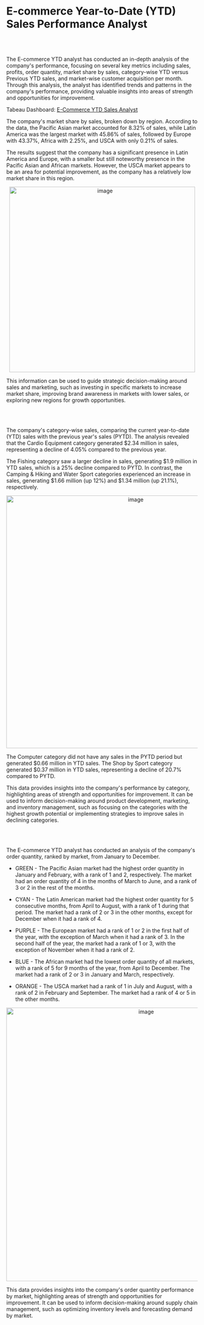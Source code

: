 # E-commerce Year-to-Date (YTD) Sales Performance Analyst
<br>
<br>

The E-commerce YTD analyst has conducted an in-depth analysis of the company's performance, focusing on several key metrics including sales, profits, order quantity, market share by sales, category-wise YTD versus Previous YTD sales, and market-wise customer acquisition per month. Through this analysis, the analyst has identified trends and patterns in the company's performance, providing valuable insights into areas of strength and opportunities for improvement.

Tabeau Dashboard: <a href="https://public.tableau.com/app/profile/lucian6345/viz/E-CommerceYear-to-DateSales/Dashboard1?publish=yes" target="_blank">E-Commerce YTD Sales Analyst</a>

The company's market share by sales, broken down by region. According to the data, the Pacific Asian market accounted for 8.32% of sales, while Latin America was the largest market with 45.86% of sales, followed by Europe with 43.37%, Africa with 2.25%, and USCA with only 0.21% of sales.

The results suggest that the company has a significant presence in Latin America and Europe, with a smaller but still noteworthy presence in the Pacific Asian and African markets. However, the USCA market appears to be an area for potential improvement, as the company has a relatively low market share in this region.

<p align="center">
  <img width="489" alt="image" src="https://user-images.githubusercontent.com/119731058/220452072-d9bfb2d0-cdec-4929-b11d-fff15fdb1bd3.png">
</p>


This information can be used to guide strategic decision-making around sales and marketing, such as investing in specific markets to increase market share, improving brand awareness in markets with lower sales, or exploring new regions for growth opportunities.

<br>
<br>

The company's category-wise sales, comparing the current year-to-date (YTD) sales with the previous year's sales (PYTD). The analysis revealed that the Cardio Equipment category generated $2.34 million in sales, representing a decline of 4.05% compared to the previous year.

The Fishing category saw a larger decline in sales, generating $1.9 million in YTD sales, which is a 25% decline compared to PYTD. In contrast, the Camping & Hiking and Water Sport categories experienced an increase in sales, generating $1.66 million (up 12%) and $1.34 million (up 21.1%), respectively.

<p align="center">
  <img width="666" alt="image" src="https://user-images.githubusercontent.com/119731058/220454381-de6ba276-8f1e-4517-bd6f-e8f703cc6319.png">
</p>

The Computer category did not have any sales in the PYTD period but generated $0.66 million in YTD sales.
The Shop by Sport category generated $0.37 million in YTD sales, representing a decline of 20.7% compared to PYTD.

This data provides insights into the company's performance by category, highlighting areas of strength and opportunities for improvement. 
It can be used to inform decision-making around product development, marketing, and inventory management, such as focusing on the categories with the highest growth potential or implementing strategies to improve sales in declining categories.


<br>
<br>

The E-commerce YTD analyst has conducted an analysis of the company's order quantity, ranked by market, from January to December. 

   + GREEN - The Pacific Asian market had the highest order quantity in January and February, with a rank of 1 and 2, respectively. The market had an order quantity of 4 in the months of March to June, and a rank of 3 or 2 in the rest of the months.

   + CYAN - The Latin American market had the highest order quantity for 5 consecutive months, from April to August, with a rank of 1 during that period. The market had a rank of 2 or 3 in the other months, except for December when it had a rank of 4.

   + PURPLE - The European market had a rank of 1 or 2 in the first half of the year, with the exception of March when it had a rank of 3. In the second half of the year, the market had a rank of 1 or 3, with the exception of November when it had a rank of 2.

   + BLUE - The African market had the lowest order quantity of all markets, with a rank of 5 for 9 months of the year, from April to December. The market had a rank of 2 or 3 in January and March, respectively.

   + ORANGE - The USCA market had a rank of 1 in July and August, with a rank of 2 in February and September. The market had a rank of 4 or 5 in the other months.

<p align="center">
  <img width="721" alt="image" src="https://user-images.githubusercontent.com/119731058/220455992-80ab7601-bbfe-4e45-b37c-8ed15c5eaa54.png">
</p>

This data provides insights into the company's order quantity performance by market, highlighting areas of strength and opportunities for improvement. It can be used to inform decision-making around supply chain management, such as optimizing inventory levels and forecasting demand by market.
